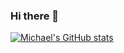 ### Hi there 👋

[![Michael's GitHub stats](https://github-readme-stats.vercel.app/api?username=tcmmichaelb139&show_icons=true&bg_color=161320&text_color=D9E0EE&icon_color=DDB6F2&title_color=96CDFB)](https://github.com/anuraghazra/github-readme-stats)
